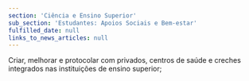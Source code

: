 ```yaml
---
section: 'Ciência e Ensino Superior'
sub_section: 'Estudantes: Apoios Sociais e Bem-estar'
fulfilled_date: null
links_to_news_articles: null
---
```


Criar, melhorar e protocolar com privados, centros de saúde e creches integrados nas instituições de ensino superior;